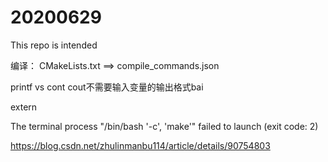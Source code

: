 # 20200629
This repo is intended

编译：
CMakeLists.txt ==> compile_commands.json


printf vs cont
cout不需要输入变量的输出格式bai

extern


The terminal process "/bin/bash '-c', 'make'" failed to launch (exit code: 2)


https://blog.csdn.net/zhulinmanbu114/article/details/90754803



